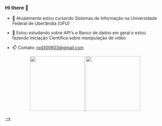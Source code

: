 ### Hi there 👋


- 🔭 Atualemente estou cursando Sistemas de Informação na Universidade Federal de Uberlândia (UFU)
- 🌱 Estou estudando sobre API's e Banco de dados em geral e estou fazendo Iniciação Científica sobre manipulação de vídeo
- 📫 Contato: rod300603@gmail.com
  
  <div align="center">
  <a href="https://github.com/rodrigocvg">
  <img height="180em" src="https://github-readme-stats.vercel.app/api?username=rodrigocvg&show_icons=true&theme=dark&include_all_commits=true&count_private=true"/>
  <img height="180em" src="https://github-readme-stats.vercel.app/api/top-langs/?username=rodrigocvg&layout=compact&langs_count=7&theme=dark"/>
</div>


-->
